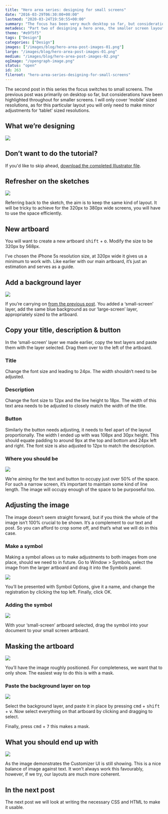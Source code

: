 ```yaml
---
title: "Hero area series: designing for small screens"
date: "2016-03-29T06:30:00+00:00"
lastmod: "2020-03-24T19:50:55+00:00"
summary: "The focus has been very much desktop so far, but considerations have been highlighted throughout for smaller screens. I will only cover ‘mobile’ sized resolutions, as for this particular layout you will only need to make minor adjustments for ‘tablet’ sized resolutions."
metadesc: "Part two of designing a hero area, the smaller screen layout phase. Adapting a layout to smaller screens."
theme: "#e9f5f5"
tags: ["Design"]
categories: ["Design"]
images: ["/images/blog/hero-area-post-images-01.png"]
large: "/images/blog/hero-area-post-images-01.png"
medium: "/images/blog/hero-area-post-images-02.png"
ogImage: "/opengraph-image.png"
status: "open"
id: 263
fileroot: "hero-area-series-designing-for-small-screens"
---
```


The second post in this series the focus switches to small screens. The previous post was primarily on desktop so far, but considerations have been highlighted throughout for smaller screens. I will only cover ‘mobile’ sized resolutions, as for this particular layout you will only need to make minor adjustments for ‘tablet’ sized resolutions.

## What we’re designing
<div className="article-image flex center">
  <Image src="/images/blog/ch-final-small.png" width={640} height={568} />
</div>

## Don’t want to do the tutorial?
If you'd like to skip ahead, [download the completed Illustrator file](https://www.dropbox.com/s/2r51igxo8824ug5/customizer-hero.ai?dl=0).

## Refresher on the sketches
<div className="article-image flex center">
  <Image src="/images/blog/ch-sketches.jpg" width={640} height={710} />
</div>

Referring back to the sketch, the aim is to keep the same kind of layout. It will be tricky to achieve for the 320px to 380px wide screens, you will have to use the space efficiently.

## New artboard
You will want to create a new artboard <kbd>shift</kbd> + <kbd>o</kbd>. Modify the size to be 320px by 568px.

I’ve chosen the iPhone 5s resolution size, at 320px wide it gives us a minimum to work with. Like earlier with our main artboard, it’s just an estimation and serves as a guide.

## Add a background layer
<div className="article-image flex center">
  <Image src="/images/blog/ch-new-layer-rename-lock.gif" unoptimized={true} width={640} height={320} />
</div>

If you’re carrying on [from the previous post](/blog/hero-area-series-plan-design). You added a ‘small-screen’ layer, add the same blue background as our ‘large-screen’ layer, appropriately sized to the artboard.

## Copy your title, description & button
In the ‘small-screen’ layer we made earlier, copy the text layers and paste them with the layer selected. Drag them over to the left of the artboard.

### Title
Change the font size and leading to 24px. The width shouldn’t need to be adjusted.

### Description
Change the font size to 12px and the line height to 18px. The width of this text area needs to be adjusted to closely match the width of the title.

### Button
Similarly the button needs adjusting, it needs to feel apart of the layout proportionally. The width I ended up with was 108px and 30px height. This should equate padding to around 9px at the top and bottom and 24px left and right. The font size is also adjusted to 12px to match the description.

### Where you should be
<div className="article-image flex center">
  <Image src="/images/blog/ch-without-image.png" width={640} height={568} />
</div>

We’re aiming for the text and button to occupy just over 50% of the space. For such a narrow screen, it’s important to maintain some kind of line length. The image will occupy enough of the space to be purposeful too.

## Adjusting the image
The image doesn’t seem straight forward, but if you think the whole of the image isn’t 100% crucial to be shown. It’s a complement to our text and post. So you can afford to crop some off, and that’s what we will do in this case.

### Make a symbol
Making a symbol allows us to make adjustments to both images from one place, should we need to in future. Go to Window > Symbols, select the image from the larger artboard and drag it into the Symbols panel.

<div className="article-image flex center">
  <Image src="/images/blog/ch-add-symbol.png" width={640} height={420} />
</div>

You’ll be presented with Symbol Options, give it a name, and change the registration by clicking the top left. Finally, click OK.

### Adding the symbol
<div className="article-image flex center">
  <Image src="/images/blog/ch-symbol-panel.png" width={640} height={420} />
</div>

With your ‘small-screen’ artboard selected, drag the symbol into your document to your small screen artboard.

## Masking the artboard
<div className="article-image flex center">
  <Image src="/images/blog/ch-rough-position.png" width={640} height={420} />
</div>

You’ll have the image roughly positioned. For completeness, we want that to only show. The easiest way to do this is with a mask.

### Paste the background layer on top
<div className="article-image flex center">
  <Image src="/images/blog/ch-everything-selected.png" width={640} height={420} />
</div>

Select the background layer, and paste it in place by pressing <kbd>cmd</kbd> + <kbd>shift</kbd> + <kbd>v</kbd>. Now select everything on that artboard by clicking and dragging to select.

Finally, press <kbd>cmd</kbd> + <kbd>7</kbd> this makes a mask.

## What you should end up with
<div className="article-image flex center">
  <Image src="/images/blog/ch-final-small.png" width={640} height={568} />
</div>

As the image demonstrates the Customizer UI is still showing. This is a nice balance of image against text. It won’t always work this favourably, however, if we try, our layouts are much more coherent.

## In the next post
The next post we will look at writing the necessary CSS and HTML to make it usable.
